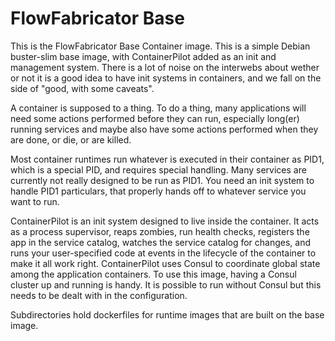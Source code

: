 # FlowFabricator Base
This is the FlowFabricator Base Container image. This is a simple Debian buster-slim base image, 
with ContainerPilot added as an init and management system. There is a lot of noise on the interwebs about wether or 
not it is a good idea to have init systems in containers, and we fall on the side of "good, with some caveats".

A container is supposed to a thing. To do a thing, many applications will need some actions performed before they can run, 
especially long(er) running services and maybe also have some actions performed when they are done, or die, or are killed.

Most container runtimes run whatever is executed in their container as PID1, which is a special PID, and requires 
special handling. Many services are currently not really designed to be run as PID1. You need an init system to 
handle PID1 particulars, that properly hands off to whatever service you want to run. 

ContainerPilot is an init system designed to live inside the container. It acts as a process supervisor, reaps zombies, run health checks, registers the app in the service catalog, watches the service catalog for changes, and runs your user-specified code at events in the lifecycle of the container to make it all work right. ContainerPilot uses Consul to coordinate global state among the application containers. To use this image, having a Consul cluster up and running is handy. 
It is possible to run without Consul but this needs to be dealt with in the configuration.

Subdirectories hold dockerfiles for runtime images that are built on the base image.     